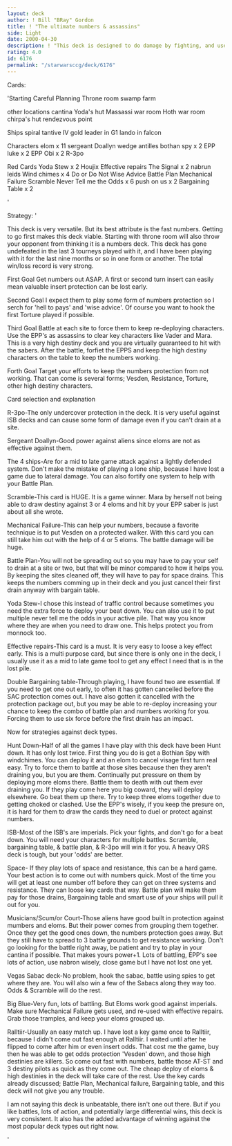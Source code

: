 ```yaml
---
layout: deck
author: ! Bill "BRay" Gordon
title: ! "The ultimate numbers & assassins"
side: Light
date: 2000-04-30
description: ! "This deck is designed to do damage by fighting, and use numbers as direct damage."
rating: 4.0
id: 6176
permalink: "/starwarsccg/deck/6176"
---
```

Cards: 

'Starting
Careful Planning
Throne room
swamp
farm

other locations
cantina
Yoda's hut
Massassi war room
Hoth war room
chirpa's hut
rendezvous point

Ships
spiral
tantive IV
gold leader in G1
lando in falcon

Characters
elom x 11
sergeant Doallyn
wedge antilles
bothan spy x 2
EPP luke x 2
EPP Obi x 2
R-3po

Red Cards
Yoda Stew x 2
Houjix
Effective repairs
The Signal x 2
nabrun leids
Wind chimes x 4
Do or Do Not
Wise Advice
Battle Plan
Mechanical Failure
Scramble
Never Tell me the Odds x 6
push on us x 2
Bargaining Table x 2


'

Strategy: '

This deck is very versatile. But its best attribute is the fast numbers. Getting to go first makes this deck viable. Starting with throne room will also throw your opponent from thinking it is a numbers deck. This deck has gone undefeated in the last 3 tourneys played with it, and I have been playing with it for the last nine months or so in one form or another. The total win/loss record is very strong.

First Goal Get numbers out ASAP. A first or second turn insert can easily mean valuable insert protection can be lost early.

Second Goal I expect them to play some form of numbers protection so I serch for 'hell to pays' and 'wise advice'. Of course you want to hook the first Torture played if possible.

Third Goal Battle at each site to force them to keep re-deploying characters. Use the EPP's as assassins to clear key characters like Vader and Mara. This is a very high destiny deck and you are virtually guaranteed to hit with the sabers. After the battle, forfiet the EPPS and keep the high destiny characters on the table to keep the numbers working.

Forth Goal Target your efforts to keep the numbers protection from not working. That can come is several forms; Vesden, Resistance, Torture, other high destiny characters.

Card selection and explanation

R-3po-The only undercover protection in the deck. It is very useful against ISB decks and can cause some form of damage even if you can't drain at a site.

Sergeant Doallyn-Good power against aliens since eloms are not as effective against them.

The 4 ships-Are for a mid to late game attack against a lightly defended system. Don't make the mistake of playing a lone ship, because I have lost a game due to lateral damage. You can also fortify one system to help with your Battle Plan.

Scramble-This card is HUGE. It is a game winner. Mara by herself not being able to draw destiny against 3 or 4 eloms and hit by your EPP saber is just about all she wrote.

Mechanical Failure-This can help your numbers, because a favorite technique is to put Vesden on a protected walker. With this card you can still take him out with the help of 4 or 5 eloms. The battle damage will be huge.

Battle Plan-You will not be spreading out so you may have to pay your self to drain at a site or two, but that will be minor compared to how it helps you. By keeping the sites cleaned off, they will have to pay for space drains. This keeps the numbers comming up in their deck and you just cancel their first drain anyway with bargain table.

Yoda Stew-I chose this instead of traffic control because sometimes you need the extra force to deploy your beat down. You can also use it to put multiple never tell me the odds in your active pile. That way you know where they are when you need to draw one. This helps protect you from monnock too.

Effective repairs-This card is a must. It is very easy to loose a key effect early. This is a multi purpose card, but since there is only one in the deck, I usually use it as a mid to late game tool to get any effect I need that is in the lost pile.

Double Bargaining table-Through playing, I have found two are essential. If you need to get one out early, to often it has gotten cancelled before the SAC protection comes out. I have also gotten it cancelled with the protection package out, but you may be able to re-deploy increasing your chance to keep the combo of battle plan and numbers working for you. Forcing them to use six force before the first drain has an impact.

Now for strategies against deck types.

Hunt Down-Half of all the games I have play with this deck have been Hunt down. It has only lost twice. First thing you do is get a Bothian Spy with windchimes. You can deploy it and an elom to cancel visage first turn real easy. Try to force them to battle at those sites because then they aren't draining you, but you are them. Continually put pressure on them by deploying more eloms there. Battle them to death with out them ever draining you. If they play come here you big coward, they will deploy elsewhere. Go beat them up there. Try to keep three eloms together due to getting choked or clashed. Use the EPP's wisely, if you keep the presure on, it is hard for them to draw the cards they need to duel or protect against numbers.

ISB-Most of the ISB's are imperials. Pick your fights, and don't go for a beat down. You will need your characters for multiple battles. Scramble, bargaining table, & battle plan, & R-3po will win it for you. A heavy ORS deck is tough, but your 'odds' are better.

Space- If they play lots of space and resistance, this can be a hard game. Your best action is to come out with numbers quick. Most of the time you will get at least one number off before they can get on three systems and resistance. They can loose key cards that way. Battle plan will make them pay for those drains, Bargaining table and smart use of your ships will pull it out for you.

Musicians/Scum/or Court-Those aliens have good built in protection against mumbers and eloms. But their power comes from grouping them together. Once they get the good ones down, the numbers protection goes away. But they still have to spread to 3 battle grounds to get resistance working. Don't go looking for the battle right away, be patient and try to play in your cantina if possible. That makes yours power+1. Lots of battling, EPP's see lots of action, use nabron wisely, close game but I have not lost one yet.

Vegas Sabac deck-No problem, hook the sabac, battle using spies to get where they are. You will also win a few of the Sabacs along they way too. Odds & Scramble will do the rest.

Big Blue-Very fun, lots of battling. But Eloms work good against imperials. Make sure Mechanical Failure gets used, and re-used with effective repairs. Grab those tramples, and keep your eloms grouped up.

Ralltiir-Usually an easy match up. I have lost a key game once to Ralltiir, because I didn't come out fast enough at Ralltiir. I waited until after he flipped to come after him or even insert odds. That cost me the game, buy then he was able to get odds protection 'Vesden' down, and those high destinies are killers. So come out fast with numbers, battle those AT-ST and 3 destiny pilots as quick as they come out. The cheap deploy of eloms & high destinies in the deck will take care of the rest. Use the key cards already discussed; Battle Plan, Mechanical failure, Bargaining table, and this deck will not give you any trouble.

I am not saying this deck is unbeatable, there isn't one out there. But if you like battles, lots of action, and potentially large differential wins, this deck is very consistent. It also has the added advantage of winning against the most popular deck types out right now.

'
